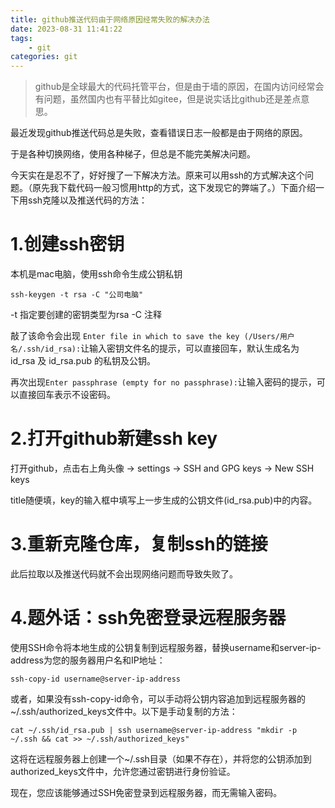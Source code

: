```yaml
---
title: github推送代码由于网络原因经常失败的解决办法
date: 2023-08-31 11:41:22
tags:
    - git
categories: git
---
```

> github是全球最大的代码托管平台，但是由于墙的原因，在国内访问经常会有问题，虽然国内也有平替比如gitee，但是说实话比github还是差点意思。

最近发现github推送代码总是失败，查看错误日志一般都是由于网络的原因。

于是各种切换网络，使用各种梯子，但总是不能完美解决问题。

今天实在是忍不了，好好搜了一下解决方法。原来可以用ssh的方式解决这个问题。（原先我下载代码一般习惯用http的方式，这下发现它的弊端了。）下面介绍一下用ssh克隆以及推送代码的方法：

# 1.创建ssh密钥
本机是mac电脑，使用ssh命令生成公钥私钥
```
ssh-keygen -t rsa -C "公司电脑"
```
-t 指定要创建的密钥类型为rsa
-C 注释

敲了该命令会出现 `Enter file in which to save the key (/Users/用户名/.ssh/id_rsa):`让输入密钥文件名的提示，可以直接回车，默认生成名为 id_rsa 及 id_rsa.pub 的私钥及公钥。

再次出现`Enter passphrase (empty for no passphrase):`让输入密码的提示，可以直接回车表示不设密码。

# 2.打开github新建ssh key
打开github，点击右上角头像 -> settings -> SSH and GPG keys -> New SSH keys

title随便填，key的输入框中填写上一步生成的公钥文件(id_rsa.pub)中的内容。

# 3.重新克隆仓库，复制ssh的链接
此后拉取以及推送代码就不会出现网络问题而导致失败了。


# 4.题外话：ssh免密登录远程服务器
使用SSH命令将本地生成的公钥复制到远程服务器，替换username和server-ip-address为您的服务器用户名和IP地址：
```
ssh-copy-id username@server-ip-address
```
或者，如果没有ssh-copy-id命令，可以手动将公钥内容追加到远程服务器的~/.ssh/authorized_keys文件中。以下是手动复制的方法：
```
cat ~/.ssh/id_rsa.pub | ssh username@server-ip-address "mkdir -p ~/.ssh && cat >> ~/.ssh/authorized_keys"
```
这将在远程服务器上创建一个~/.ssh目录（如果不存在），并将您的公钥添加到authorized_keys文件中，允许您通过密钥进行身份验证。

现在，您应该能够通过SSH免密登录到远程服务器，而无需输入密码。


